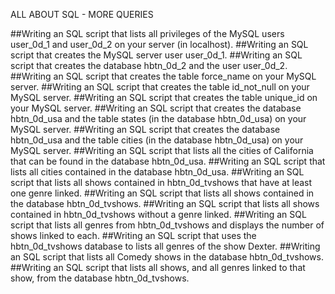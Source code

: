 ALL ABOUT SQL - MORE QUERIES

##Writing an SQL script that lists all privileges of the MySQL users user_0d_1 and user_0d_2 on your server (in localhost).
##Writing an SQL script that creates the MySQL server user user_0d_1.
##Writing an SQL script that creates the database hbtn_0d_2 and the user user_0d_2.
##Writing an SQL script that creates the table force_name on your MySQL server.
##Writing an SQL script that creates the table id_not_null on your MySQL server.
##Writing an SQL script that creates the table unique_id on your MySQL server.
##Writing an SQL script that creates the database hbtn_0d_usa and the table states (in the database hbtn_0d_usa) on your MySQL server.
##Writing an SQL script that creates the database hbtn_0d_usa and the table cities (in the database hbtn_0d_usa) on your MySQL server.
##Writing an SQL script that lists all the cities of California that can be found in the database hbtn_0d_usa.
##Writing an SQL script that lists all cities contained in the database hbtn_0d_usa.
##Writing an SQL script that lists all shows contained in hbtn_0d_tvshows that have at least one genre linked.
##Writing an SQL script that lists all shows contained in the database hbtn_0d_tvshows.
##Writing an SQL script that lists all shows contained in hbtn_0d_tvshows without a genre linked.
##Writing an SQL script that lists all genres from hbtn_0d_tvshows and displays the number of shows linked to each.
##Writing an SQL script that uses the hbtn_0d_tvshows database to lists all genres of the show Dexter.
##Writing an SQL script that lists all Comedy shows in the database hbtn_0d_tvshows.
##Writing an SQL script that lists all shows, and all genres linked to that show, from the database hbtn_0d_tvshows.
##

